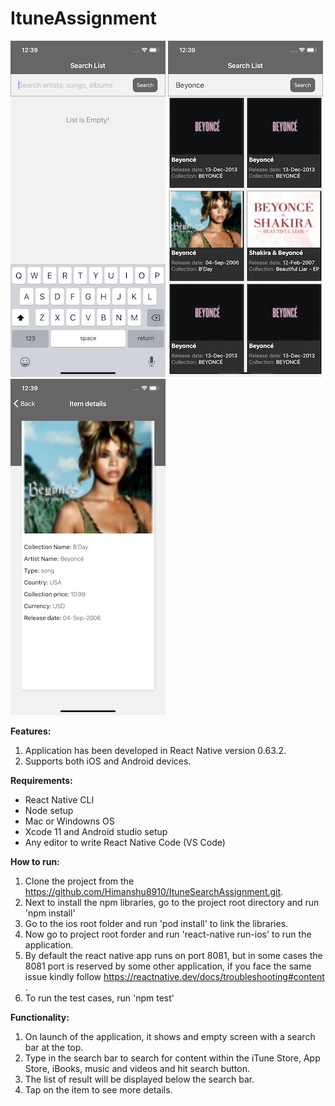 # ItuneAssignment

![](Images/Image1.png)  ![](Images/Image2.png)  ![](Images/Image3.png)


**Features:**

1. Application has been developed in React Native version 0.63.2.
2. Supports both iOS and Android devices.


**Requirements:**

- React Native CLI 
- Node setup
- Mac or Windowns OS
- Xcode 11 and Android studio setup
- Any editor to write React Native Code (VS Code)

**How to run:**

1. Clone the project from the https://github.com/Himanshu8910/ItuneSearchAssignment.git. 
2. Next to install the npm libraries, go to the project root directory and run 'npm install'
3. Go to the ios root folder and run 'pod install' to link the libraries.
4. Now go to project root forder and run 'react-native run-ios' to run the application.
5. By default the react native app runs on port 8081, but in some cases the 8081 port is reserved by some other application, if you face the same issue kindly follow  https://reactnative.dev/docs/troubleshooting#content .
5. To run the test cases, run 'npm test'


**Functionality:**

1. On launch of the application, it shows and empty screen with a search bar at the top. 
2. Type in the search bar to search for content within the iTune Store, App Store, iBooks, music and videos and hit search button.
3. The list of result will be displayed below the search bar.  
4. Tap on the item to see more details.
